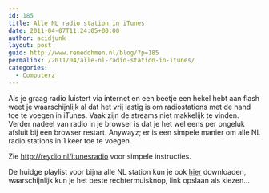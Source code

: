 ```yaml
---
id: 185
title: Alle NL radio station in iTunes
date: 2011-04-07T11:24:05+00:00
author: acidjunk
layout: post
guid: http://www.renedohmen.nl/blog/?p=185
permalink: /2011/04/alle-nl-radio-station-in-itunes/
categories:
  - Computerz
---
```

Als je graag radio luistert via internet en een beetje een hekel hebt aan flash weet je waarschijnlijk al dat het vrij lastig is om radiostations met de hand toe te voegen in iTunes. Vaak zijn de streams niet makkelijk te vinden. Verder nadeel van radio in je browser is dat je het wel eens per ongeluk afsluit bij een browser restart. Anywayz; er is een simpele manier om alle NL radio stations in 1 keer toe te voegen.

Zie <a href="http://reydio.nl/itunesradio/" target="_blank">http://reydio.nl/itunesradio</a> voor simpele instructies.

De huidge playlist voor bijna alle NL station kun je ook [hier](http://www.renedohmen.nl/files/reydio_playlist_2010.xml) downloaden, waarschijnlijk kun je het beste rechtermuisknop, link opslaan als kiezen&#8230;